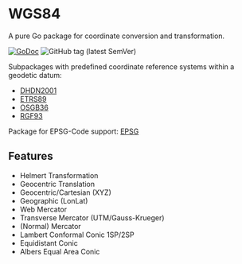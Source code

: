 # WGS84

A pure Go package for coordinate conversion and transformation.

[![GoDoc](https://godoc.org/github.com/wroge/wgs84?status.svg)](https://godoc.org/github.com/wroge/wgs84)
![GitHub tag (latest SemVer)](https://img.shields.io/github/tag/wroge/wgs84.svg?style=social)

Subpackages with predefined coordinate reference systems within a geodetic datum:

- [DHDN2001](https://github.com/wroge/wgs84/tree/master/dhdn2001)
- [ETRS89](https://github.com/wroge/wgs84/tree/master/etrs89)
- [OSGB36](https://github.com/wroge/wgs84/tree/master/osgb36)
- [RGF93](https://github.com/wroge/wgs84/tree/master/rgf93)

Package for EPSG-Code support: [EPSG](https://github.com/wroge/wgs84/tree/master/epsg)


## Features

- Helmert Transformation
- Geocentric Translation
- Geocentric/Cartesian (XYZ)
- Geographic (LonLat)
- Web Mercator
- Transverse Mercator (UTM/Gauss-Krueger)
- (Normal) Mercator
- Lambert Conformal Conic 1SP/2SP
- Equidistant Conic
- Albers Equal Area Conic
